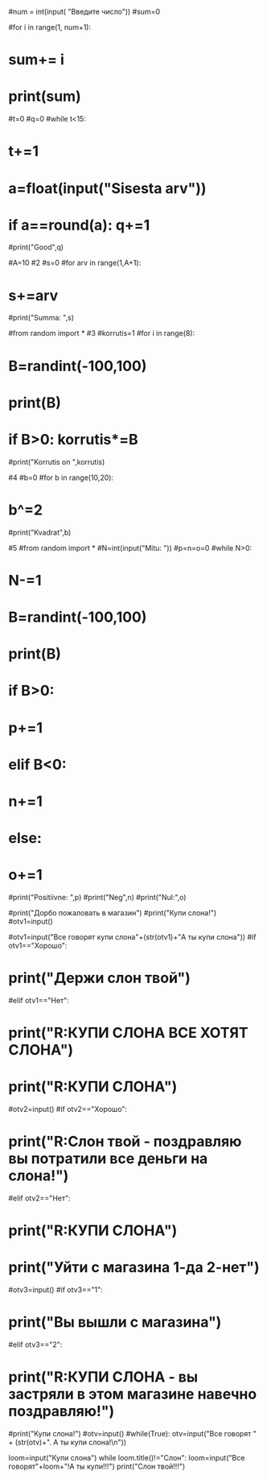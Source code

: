 #num = int(input( "Введите число"))
#sum=0

#for i in range(1, num+1): 
#    sum+= i
#    print(sum)


#t=0
#q=0
#while t<15:
#   t+=1
#   a=float(input("Sisesta arv"))
#   if a==round(a): q+=1
#print("Good",q)


#A=10   #2
#s=0
#for arv in range(1,A+1):
#   s+=arv
#print("Summa: ",s)

#from random import *  #3
#korrutis=1
#for i in range(8):
#   B=randint(-100,100)
#   print(B)
#   if B>0: korrutis*=B
#print("Korrutis on ",korrutis)

#4
#b=0
#for b in range(10,20):
#   b^=2
#print("Kvadrat",b)

#5
#from random import *
#N=int(input("Mitu: "))
#p=n=o=0
#while N>0:
#    N-=1
#    B=randint(-100,100)
#    print(B)
#    if B>0:
#       p+=1
#    elif B<0:
#         n+=1
#    else:
#         o+=1
#print("Positiivne: ",p)
#print("Neg",n)
#print("Nul:",o)

#print("Дорбо пожаловать в магазин")
#print("Купи слона!")
#otv1=input()

#otv1=input("Все говорят купи слона"+(str(otv1)+"А ты купи слона"))
#if otv1=="Хорошо":
#   print("Держи слон твой")
#elif otv1=="Нет":
#   print("R:КУПИ СЛОНА ВСЕ ХОТЯТ СЛОНА")
#   print("R:КУПИ СЛОНА")
#otv2=input()
#if otv2=="Хорошо":
#   print("R:Слон твой - поздравляю вы потратили все деньги на слона!")
#elif otv2=="Нет":
#   print("R:КУПИ СЛОНА")
#   print("Уйти с магазина 1-да 2-нет")
#otv3=input()
#if otv3=="1":
#   print("Вы вышли с магазина")
#elif otv3=="2":
#   print("R:КУПИ СЛОНА - вы застряли в этом магазине навечно поздравляю!")
#print("Купи слона!")
#otv=input()
#while(True): otv=input("Все говорят " + (str(otv)+". А ты купи слона!\n"))

loom=input("Купи слона")
while loom.title()!="Слон":
   loom=input("Все говорят"+loom+"!А ты купи!!!")
print("Слон твой!!!")
